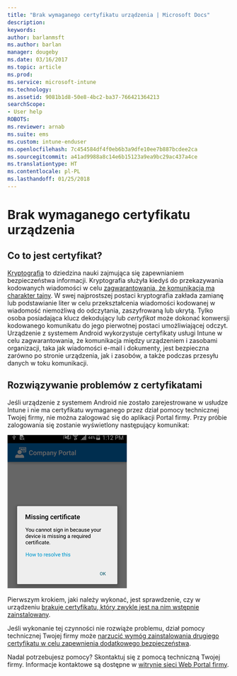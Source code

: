 ```yaml
---
title: "Brak wymaganego certyfikatu urządzenia | Microsoft Docs"
description: 
keywords: 
author: barlanmsft
ms.author: barlan
manager: dougeby
ms.date: 03/16/2017
ms.topic: article
ms.prod: 
ms.service: microsoft-intune
ms.technology: 
ms.assetid: 9081b1d8-50e8-4bc2-ba37-766421364213
searchScope:
- User help
ROBOTS: 
ms.reviewer: arnab
ms.suite: ems
ms.custom: intune-enduser
ms.openlocfilehash: 7c454584df4f0eb6b3a9dfe10ee7b887bcdee2ca
ms.sourcegitcommit: a41ad9988a8c14e6b15123a9ea9bc29ac437a4ce
ms.translationtype: HT
ms.contentlocale: pl-PL
ms.lasthandoff: 01/25/2018
---
```

# <a name="your-device-is-missing-a-required-certificate"></a>Brak wymaganego certyfikatu urządzenia

## <a name="whats-a-certificate"></a>Co to jest certyfikat?

[Kryptografia](https://technet.microsoft.com/library/cc962030.aspx) to dziedzina nauki zajmująca się zapewnianiem bezpieczeństwa informacji. Kryptografia służyła kiedyś do przekazywania kodowanych wiadomości w celu [zagwarantowania, że komunikacja ma charakter tajny](https://technet.microsoft.com/library/cc962019.aspx). W swej najprostszej postaci kryptografia zakłada zamianę lub podstawianie liter w celu przekształcenia wiadomości kodowanej w wiadomość niemożliwą do odczytania, zaszyfrowaną lub ukrytą. Tylko osoba posiadająca klucz dekodujący lub _certyfikat_ może dokonać konwersji kodowanego komunikatu do jego pierwotnej postaci umożliwiającej odczyt. Urządzenie z systemem Android wykorzystuje certyfikaty usługi Intune w celu zagwarantowania, że komunikacja między urządzeniem i zasobami organizacji, taka jak wiadomości e-mail i dokumenty, jest bezpieczna zarówno po stronie urządzenia, jak i zasobów, a także podczas przesyłu danych w toku komunikacji.

## <a name="fixing-certificate-issues"></a>Rozwiązywanie problemów z certyfikatami

Jeśli urządzenie z systemem Android nie zostało zarejestrowane w usłudze Intune i nie ma certyfikatu wymaganego przez dział pomocy technicznej Twojej firmy, nie można zalogować się do aplikacji Portal firmy. Przy próbie zalogowania się zostanie wyświetlony następujący komunikat:

![screenshot-error-message-about-missing-certificate](./media/andr-cert_install-1-cert_missing.png)

Pierwszym krokiem, jaki należy wykonać, jest sprawdzenie, czy w urządzeniu [brakuje certyfikatu, który zwykle jest na nim wstępnie zainstalowany](your-device-is-missing-a-preinstalled-certificate-android.md).

Jeśli wykonanie tej czynności nie rozwiąże problemu, dział pomocy technicznej Twojej firmy może [narzucić wymóg zainstalowania drugiego certyfikatu w celu zapewnienia dodatkowego bezpieczeństwa](your-device-is-missing-an-IT-required-certificate-android.md).

Nadal potrzebujesz pomocy? Skontaktuj się z pomocą techniczną Twojej firmy. Informacje kontaktowe są dostępne w [witrynie sieci Web Portal firmy](https://portal.manage.microsoft.com#HelpDeskDialog).
